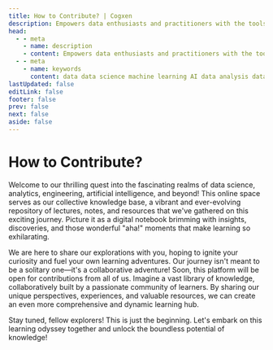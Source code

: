 ```yaml
---
title: How to Contribute? | Cogxen
description: Empowers data enthusiasts and practitioners with the tools and knowledge to unlock the potential of data.
head:
  - - meta
    - name: description
    - content: Empowers data enthusiasts and practitioners with the tools and knowledge to unlock the potential of data.
  - - meta
    - name: keywords
      content: data data science machine learning AI data analysis data-driven data enthusiasts data practitioners
lastUpdated: false
editLink: false
footer: false
prev: false
next: false
aside: false
---
```


# How to Contribute?

Welcome to our thrilling quest into the fascinating realms of data science, analytics, engineering, artificial intelligence, and beyond! This online space serves as our collective knowledge base, a vibrant and ever-evolving repository of lectures, notes, and resources that we've gathered on this exciting journey. Picture it as a digital notebook brimming with insights, discoveries, and those wonderful "aha!" moments that make learning so exhilarating.

We are here to share our explorations with you, hoping to ignite your curiosity and fuel your own learning adventures. Our journey isn't meant to be a solitary one—it's a collaborative adventure! Soon, this platform will be open for contributions from all of us. Imagine a vast library of knowledge, collaboratively built by a passionate community of learners. By sharing our unique perspectives, experiences, and valuable resources, we can create an even more comprehensive and dynamic learning hub.

Stay tuned, fellow explorers! This is just the beginning. Let's embark on this learning odyssey together and unlock the boundless potential of knowledge!
